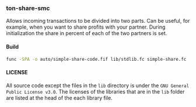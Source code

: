 ### ton-share-smc

Allows incoming transactions to be divided into two parts. Can be useful, for example, when you want to share profits with your partner. During initialization the share in percent of each of the two partners is set.

#### Build

```bash
func -SPA -o auto/simple-share-code.fif lib/stdlib.fc simple-share.fc
```

#### LICENSE

All source code except the files in the `lib` directory is under the `GNU General Public License v3.0`. The licenses of the libraries that are in the `lib` folder are listed at the head of the each library file.